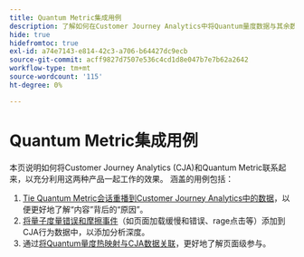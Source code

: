 ```yaml
---
title: Quantum Metric集成用例
description: 了解如何在Customer Journey Analytics中将Quantum量度数据与其余数据相结合。
hide: true
hidefromtoc: true
exl-id: a74e7143-e814-42c3-a706-b64427dc9ecb
source-git-commit: acff9827d7507e536c4cd1d8e047b7e7b62a2642
workflow-type: tm+mt
source-wordcount: '115'
ht-degree: 0%

---
```


# Quantum Metric集成用例

本页说明如何将Customer Journey Analytics (CJA)和Quantum Metric联系起来，以充分利用这两种产品一起工作的效果。  涵盖的用例包括：

1. [Tie Quantum Metric会话重播到Customer Journey Analytics中的数据](tie-session-replays.md)，以便更好地了解“内容”背后的“原因”。
1. [将量子度量错误和摩擦事件](friction-events.md)（如页面加载缓慢和错误、rage点击等）添加到CJA行为数据中，以添加分析深度。
1. 通过[将Quantum量度热映射与CJA数据关联](heatmap.md)，更好地了解页面级参与。
